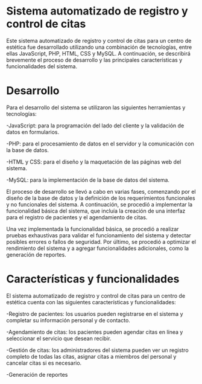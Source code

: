 # Sistema automatizado de registro y control de citas
Este sistema automatizado de registro y control de citas para un centro de estética fue desarrollado utilizando una combinación de tecnologías, entre ellas JavaScript, PHP, HTML, CSS y MySQL. A continuación, se describirá brevemente el proceso de desarrollo y las principales características y funcionalidades del sistema.

# Desarrollo 
Para el desarrollo del sistema se utilizaron las siguientes herramientas y tecnologías:

-JavaScript: para la programación del lado del cliente y la validación de datos en formularios.

-PHP: para el procesamiento de datos en el servidor y la comunicación con la base de datos.

-HTML y CSS: para el diseño y la maquetación de las páginas web del sistema.

-MySQL: para la implementación de la base de datos del sistema.

El proceso de desarrollo se llevó a cabo en varias fases, comenzando por el diseño de la base de datos y la definición de los requerimientos funcionales y no funcionales del sistema. A continuación, se procedió a implementar la funcionalidad básica del sistema, que incluía la creación de una interfaz para el registro de pacientes y el agendamiento de citas.

Una vez implementada la funcionalidad básica, se procedió a realizar pruebas exhaustivas para validar el funcionamiento del sistema y detectar posibles errores o fallos de seguridad. Por último, se procedió a optimizar el rendimiento del sistema y a agregar funcionalidades adicionales, como la generación de reportes.

# Características y funcionalidades
El sistema automatizado de registro y control de citas para un centro de estética cuenta con las siguientes características y funcionalidades:

-Registro de pacientes: los usuarios pueden registrarse en el sistema y completar su información personal y de contacto.

-Agendamiento de citas: los pacientes pueden agendar citas en línea y seleccionar el servicio que desean recibir.

-Gestión de citas: los administradores del sistema pueden ver un registro completo de todas las citas, asignar citas a miembros del personal y cancelar citas si es necesario.

-Generación de reportes
